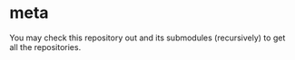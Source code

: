 # meta

You may check this repository out and its submodules (recursively) to get all the repositories.
